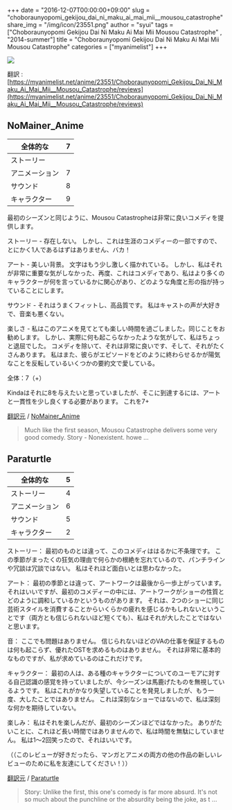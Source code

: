 +++
date = "2016-12-07T00:00:00+09:00"
slug = "choboraunyopomi_gekijou_dai_ni_maku_ai_mai_mii__mousou_catastrophe"
share_img = "/img/icon/23551.png"
author = "syui"
tags = ["Choboraunyopomi Gekijou Dai Ni Maku Ai Mai Mii Mousou Catastrophe" , "2014-summer"]
title = "Choboraunyopomi Gekijou Dai Ni Maku Ai Mai Mii Mousou Catastrophe"
categories = ["myanimelist"]
+++

![](https://myanimelist.cdn-dena.com/images/anime/6/65753.jpg)


<!--more-->

翻訳 : [https://myanimelist.net/anime/23551/Choboraunyopomi_Gekijou_Dai_Ni_Maku_Ai_Mai_Mii__Mousou_Catastrophe/reviews](https://myanimelist.net/anime/23551/Choboraunyopomi_Gekijou_Dai_Ni_Maku_Ai_Mai_Mii__Mousou_Catastrophe/reviews)


## NoMainer_Anime



全体的な|  7
--- | ---
ストーリー|
アニメーション|  7
サウンド|  8
キャラクター|  9

最初のシーズンと同じように、Mousou Catastropheは非常に良いコメディを提供します。

ストーリー - 存在しない。 しかし、これは生涯のコメディーの一部ですので、とにかく1人であるはずはありません、バカ！

アート - 美しい背景。 文字はもう少し激しく描かれている。 しかし、私はそれが非常に重要な気がしなかった、再度、これはコメディであり、私はより多くのキャラクターが何を言っているかに関心があり、どのような角度と形の指が持っていることにします。

サウンド - それはうまくフィットし、高品質です。 私はキャストの声が大好きで、音楽も悪くない。

楽しさ - 私はこのアニメを見てとても楽しい時間を過ごしました。同じことをお勧めします。 しかし、実際に何も起こらなかったような気がして、私はちょっと退屈でした。 コメディを除いて、それは非常に良いです、そして、それがたくさんあります。 私はまた、彼らがエピソードをどのように終わらせるかが陽気なことを反転しているいくつかの要約文で愛している。

全体：7（+）

Kindaはそれに8を与えたいと思っていましたが、そこに到達するには、アートと一貫性を少し良くする必要があります。 これを7+

[翻訳元](https://myanimelist.net/reviews.php?id=184948) / [NoMainer_Anime](https://myanimelist.net/profile/NoMainer_Anime/reviews)


> Much like the first season, Mousou Catastrophe delivers some very good comedy.     Story - Nonexistent. howe ...

## Paraturtle



全体的な|  5
--- | ---
ストーリー|  4
アニメーション|  6
サウンド|  5
キャラクター|  2

ストーリー：
最初のものとは違って、このコメディははるかに不条理です。 この季節がまったくの狂気の理由で何らかの根絶を忘れているので、パンチラインや冗談は冗談ではない。 私はそれほど面白いとは思わなかった。


アート：
最初の季節とは違って、アートワークは最後から一歩上がっています。 それはいいですが、最初のコメディーの中には、アートワークがショーの性質とどのように調和しているかというものがあります。 それは、2つのショーに同じ芸術スタイルを消費することからいくらかの疲れを感じるかもしれないということです（両方とも信じられないほど短くても）、私はそれが大したことではないと思います。


音：
ここでも問題はありません。 信じられないほどのVAの仕事を保証するものは何も起こらず、優れたOSTを求めるものはありません。 それは非常に基本的なものですが、私が求めているのはこれだけです。


キャラクター：
最初の人は、ある種のキャラクターについてのユーモアに対する自己認識の感覚を持っていましたが、今シーズンは馬鹿げたものを無視しているようです。 私はこれがかなり失望していることを発見しましたが、もう一度、大したことではありません。 これは深刻なショーではないので、私は深刻な何かを期待していない。


楽しみ：
私はそれを楽しんだが、最初のシーズンほどではなかった。 ありがたいことに、これほど長い時間ではありませんので、私は時間を無駄にしていません。 私は1〜2回笑ったので、それはいいです。


（（このレビューが好きだったら、マンガとアニメの両方の他の作品の新しいレビューのために私を友達にしてください！））

[翻訳元](https://myanimelist.net/reviews.php?id=218624) / [Paraturtle](https://myanimelist.net/profile/Paraturtle/reviews)


> Story:  Unlike the first, this one's comedy is far more absurd. It's not so much about the punchline or the absurdity being the joke, as t ...
